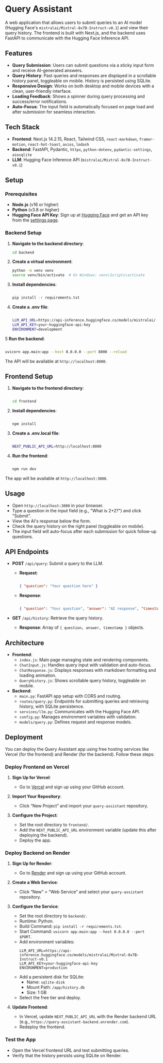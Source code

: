 # Query Assistant

A web application that allows users to submit queries to an AI model (Hugging Face's `mistralai/Mixtral-8x7B-Instruct-v0.1`) and view their query history. The frontend is built with Next.js, and the backend uses FastAPI to communicate with the Hugging Face Inference API.

## Features

- **Query Submission**: Users can submit questions via a sticky input form and receive AI-generated answers.
- **Query History**: Past queries and responses are displayed in a scrollable history panel, toggleable on mobile. History is persisted using SQLite.
- **Responsive Design**: Works on both desktop and mobile devices with a clean, user-friendly interface.
- **Loading Feedback**: Shows a spinner during query processing and success/error notifications.
- **Auto-Focus**: The input field is automatically focused on page load and after submission for seamless interaction.

## Tech Stack

- **Frontend**: Next.js 14.2.15, React, Tailwind CSS, `react-markdown`, `framer-motion`, `react-hot-toast`, `axios`, `lodash`
- **Backend**: FastAPI, Pydantic, `httpx`, `python-dotenv`, `pydantic-settings`, `aiosqlite`
- **LLM**: Hugging Face Inference API (`mistralai/Mixtral-8x7B-Instruct-v0.1`)

## Setup

### Prerequisites

- **Node.js** (v16 or higher)
- **Python** (v3.8 or higher)
- **Hugging Face API Key**: Sign up at [Hugging Face](https://huggingface.co/) and get an API key from the [settings page](https://huggingface.co/settings/tokens).

### Backend Setup

1. **Navigate to the backend directory**:
   ```bash
   cd backend
   ```
   
2. **Create a virtual environment**:
   ```bash
   python -m venv venv
   source venv/bin/activate  # On Windows: venv\Scripts\activate
   ```

3. **Install dependencies**:
   ```bash

   pip install -r requirements.txt
   ```

4. **Create a .env file**:
   ```bash

   LLM_API_URL=https://api-inference.huggingface.co/models/mistralai/   Mixtral-8x7B-Instruct-v0.1
   LLM_API_KEY=your-huggingface-api-key
   ENVIRONMENT=development
   ```

5 **Run the backend**:
  ```bash

  uvicorn app.main:app --host 0.0.0.0 --port 8000 --reload
  ```

The API will be available at `http://localhost:8000`.

## Frontend Setup

1. **Navigate to the frontend directory**:
   ```bash

   cd frontend
   ```

2. **Install dependencies**:
   ```bash

   npm install
   ```

3. **Create a .env.local file**:
   ```bash

   NEXT_PUBLIC_API_URL=http://localhost:8000
   ```

4. **Run the frontend**:
   ```bash

   npm run dev
   ```

The app will be available at `http://localhost:3000`.

## Usage
- Open `http://localhost:3000` in your browser.
- Type a question in the input field (e.g., "What is 2+2?") and click "Submit".
- View the AI's response below the form.
- Check the query history on the right panel (toggleable on mobile).
- The input field will auto-focus after each submission for quick follow-up questions.

## API Endpoints
- **POST** `/api/query`: Submit a query to the LLM.
    - **Request**:
      ```json

      { "question": "Your question here" }
      ```

    - **Response**:
      ```json

      { "question": "Your question", "answer": "AI response", "timestamp": "ISO timestamp" }
      ```

- **GET** `/api/history`: Retrieve the query history.
    - **Response**: Array of `{ question, answer, timestamp }` objects.

## Architecture

  - **Frontend**:
    - `index.js`: Main page managing state and rendering components.
    - `ChatInput.js`: Handles query input with validation and auto-focus.
    - `ChatResponse.js`: Displays responses with markdown formatting and loading animation.
    - `QueryHistory.js`: Shows scrollable query history, toggleable on mobile.
  - **Backend**:
    - `main.py`: FastAPI app setup with CORS and routing.
    - `routes/query.py`: Endpoints for submitting queries and retrieving history, with SQLite persistence.
    - `services/llm.py`: Communicates with the Hugging Face API.
    - `config.py`: Manages environment variables with validation.
    - `models/query.py`: Defines request and response models.

## Deployment

You can deploy the Query Assistant app using free hosting services like Vercel (for the frontend) and Render (for the backend). Follow these steps:

### Deploy Frontend on Vercel

1. **Sign Up for Vercel**:
   - Go to [Vercel](https://vercel.com) and sign up using your GitHub account.

2. **Import Your Repository**:
   - Click “New Project” and import your `query-assistant` repository.

3. **Configure the Project**:
   - Set the root directory to `frontend/`.
   - Add the `NEXT_PUBLIC_API_URL` environment variable (update this after deploying the backend).
   - Deploy the app.

### Deploy Backend on Render

1. **Sign Up for Render**:
   - Go to [Render](https://render.com) and sign up using your GitHub account.

2. **Create a Web Service**:
   - Click “New” > “Web Service” and select your `query-assistant` repository.

3. **Configure the Service**:
   - Set the root directory to `backend/`.
   - Runtime: Python.
   - Build Command: `pip install -r requirements.txt`.
   - Start Command: `uvicorn app.main:app --host 0.0.0.0 --port $PORT`.
   - Add environment variables:
     ```
     LLM_API_URL=https://api-inference.huggingface.co/models/mistralai/Mixtral-8x7B-Instruct-v0.1
     LLM_API_KEY=your-huggingface-api-key
     ENVIRONMENT=production
     ```
   - Add a persistent disk for SQLite:
     - Name: `sqlite-disk`
     - Mount Path: `/app/history.db`
     - Size: 1 GB
   - Select the free tier and deploy.

4. **Update Frontend**:
   - In Vercel, update `NEXT_PUBLIC_API_URL` with the Render backend URL (e.g., `https://query-assistant-backend.onrender.com`).
   - Redeploy the frontend.

### Test the App

- Open the Vercel frontend URL and test submitting queries.
- Verify that the history persists using SQLite on Render.


